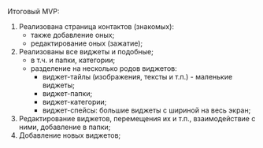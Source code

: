 Итоговый MVP:

1. Реализована страница контактов (знакомых):
    - также добавление оных;
    - редактирование оных (зажатие);
2. Реализованы все виджеты и подобные;
    - в т.ч. и папки, категории;
    - разделение на несколько родов виджетов:
        - виджет-тайлы (изображения, тексты и т.п.) - маленькие виджеты;
        - виджет-папки;
        - виджет-категории;
        - виджет-спейсы: большие виджеты с шириной на весь экран;
3. Редактирование виджетов, перемещения их и т.п., взаимодействие с ними, добавление в папки;
4. Добавление новых виджетов;